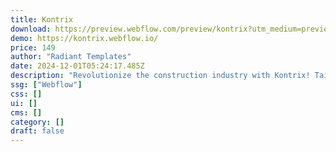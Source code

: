 ```yaml
---
title: Kontrix
download: https://preview.webflow.com/preview/kontrix?utm_medium=preview_link&utm_source=designer&utm_content=kontrix&preview=68255859a14469dc6934b068d0c969e7&locale=en&workflow=preview
demo: https://kontrix.webflow.io/
price: 149
author: "Radiant Templates"
date: 2024-12-01T05:24:17.485Z
description: "Revolutionize the construction industry with Kontrix! Tailored for building and construction companies, our cutting-edge webflow template offers a seamless way to highlight your services with ease and professionalism. Launch your website with ease."
ssg: ["Webflow"]
css: []
ui: []
cms: []
category: []
draft: false
---
```

